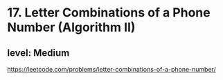 # 17. Letter Combinations of a Phone Number (Algorithm II)
## level: Medium

https://leetcode.com/problems/letter-combinations-of-a-phone-number/
